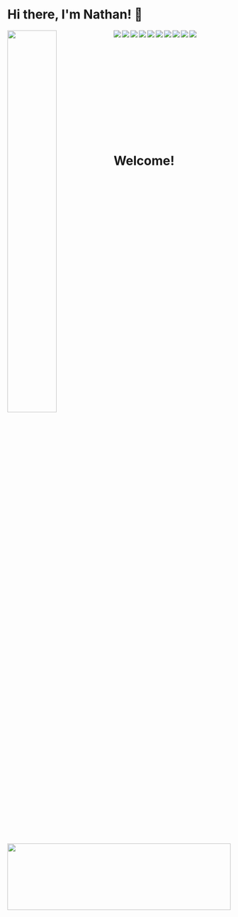 # Hi there, I'm Nathan! 👋


<img align='left' width="47%" src="https://github-readme-stats.vercel.app/api/top-langs/?username=cloverww04&layout=donut" />
<p>
<img align='left' text='center'  src="https://img.shields.io/badge/javascript-%23323330.svg?style=for-the-badge&logo=javascript&logoColor=%23F7DF1E" />

<img align='left' text='center'  src="https://img.shields.io/badge/react-%2320232a.svg?style=for-the-badge&logo=react&logoColor=%2361DAFB" />

<img align='left' text='center'  src="https://img.shields.io/badge/c%23-%23239120.svg?style=for-the-badge&logo=c-sharp&logoColor=white" />

<img align='left' text='center' src="https://img.shields.io/badge/postgres-%23316192.svg?style=for-the-badge&logo=postgresql&logoColor=white" />

<img align='left' text='center' src="https://img.shields.io/badge/Visual%20Studio-5C2D91.svg?style=for-the-badge&logo=visual-studio&logoColor=white" />

<img align='left' text='center' src="https://img.shields.io/badge/Visual%20Studio%20Code-0078d7.svg?style=for-the-badge&logo=visual-studio-code&logoColor=white" />

<img align='left' text='center' src="https://img.shields.io/badge/unity-%23000000.svg?style=for-the-badge&logo=unity&logoColor=white" />

<img align='left' text='center' src="https://img.shields.io/badge/html5-%23E34F26.svg?style=for-the-badge&logo=html5&logoColor=white" />

<img align='left' text='center' src="https://img.shields.io/badge/css3-%231572B6.svg?style=for-the-badge&logo=css3&logoColor=white" />

<img align='left' text='center' src="https://img.shields.io/badge/github-%23121011.svg?style=for-the-badge&logo=github&logoColor=white" />


</p>
<br></br>
<br></br>
<br></br>
<br></br>
<br></br>
<br></br>
<br></br>
<h1 align='left' >Welcome!</h1>

<img align='center' width="100%" height="150px" src="https://github.com/cloverww04/cloverww04/assets/84203439/91cfcba2-b2d2-4860-bc59-6ed568efc1c3" />

